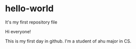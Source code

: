 # hello-world
It's my first repository file

Hi everyone!

This is my first day in github.
I'm a student of ahu major in CS.
